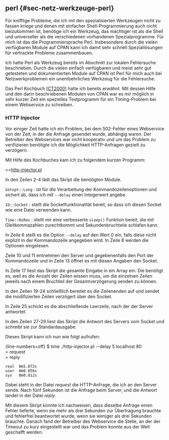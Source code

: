 
## perl {#sec-netz-werkzeuge-perl}

Für knifflige Probleme, die ich mit den spezialisierten Werkzeugen nicht zu
fassen kriege und denen mit einfacher Shell-Programmierung auch nicht
beizukommen ist, benötige ich ein Werkzeug, das mächtiger ist als die
Shell und universeller als die verschiedenen vorhandenen Spezialprogramme.
Für mich ist das die Programmiersprache Perl.
Insbesondere durch die vielen verfügbaren Module
auf CPAN kann ich damit sehr schnell Speziallösungen für vertrackte
Probleme zusammenbauen.

Ich hatte Perl als Werkzeug bereits im Abschnitt zur lokalen Fehlersuche
beschrieben.
Durch die vielen einfach verfügbaren und meist sehr gut getesteten und
dokumentierten Module auf CPAN ist Perl für mich auch bei Netzwerkproblemen
ein unentbehrliches Werkzeug für die Fehlersuche.

Das Perl Kochbuch [[CT2000](#bib-ct2000)] hatte ich bereits erwähnt.
Mit dessen Hilfe und den darin beschriebenen Modulen von CPAN war
es mir möglich in sehr kurzer Zeit ein spezielles Testprogramm für
ein Timing-Problem bei einem Webservice zu schreiben.

### HTTP Injector

Vor einiger Zeit hatte ich ein Problem, bei dem 502-Fehler eines Webservice
von der Zeit, in der die Anfrage gesendet wurde, abhängig waren.
Der Betreiber des Webservices war nicht kooperativ und um das Problem zu
verifizieren benötigte ich die Möglichkeit HTTP-Anfragen gezielt zu verzögern.
  
Mit Hilfe des Kochbuches kam ich zu folgendem kurzen Programm:

<<[http-injector.pl](code/http-injector.pl)

In den Zeilen 2-4 lädt das Skript die benötigten Module.

`Getopt::Long`
: ist für die Verarbeitung der Kommandozeilenoptionen und sichert ab,
  dass ich mit `--delay` einen Integerwert angebe.

`IO::Socket`
: stellt die Socketfunktionalität bereit, so dass ich diesen Socket wie eine
  Datei verwenden kann.
  
`Time::HiRes`
: stellt mir eine verbesserte `sleep()` Funktion bereit, die mit
  Gleitkommazahlen zurechtkommt und Sekundenbruchteile schlafen kann.

In Zeile 6 stellt es die Option `--delay` auf den Wert 0 ein, falls
diese nicht explizit in der Kommandozeile angegeben wird.
In Zeile 8 werden die Optionen eingelesen.

Zeile 10 und 11 entnehmen den Server und gegebenenfalls den Port der
Kommandozeile und in Zeile 13 öffnet es mit diesen Angaben den Socket.

In Zeile 17 liest das Skript die gesamte Eingabe in ein Array ein.
Die benötigt es, weil es die Anzahl der Zeilen wissen muss, um die einzelnen
Zeilen jeweils nach einem Bruchteil der Gesamtverzögerung senden zu können.

In den Zeilen 19-24 schließlich bereitet es die Zeilenenden auf und sendet die
modifizierten Zeilen verzögert über den Socket.

In Zeile 25 schickt es die abschließende Leerzeile, nach der der Server
antwortet.

In den Zeilen 27-29 liest das Skript die Antwort des Servers vom Socket und
schreibt sie zur Standardausgabe.

Dieses Skript kann ich nun wie folgt aufrufen:

{line-numbers=off}
    $ time ./http-injector.pl --delay 5 localhost 80 \
      < request                                      \
      > reply

    real  0m5.072s
    user  0m0.056s
    sys   0m0.012s

Dabei steht in der Datei *request* die HTTP-Anfrage, die ich an den Server
sende.
Nach fünf Sekunden ist die Anfrage beim Server, und die Antwort landet in
der Datei *reply*.

Mit diesem Skript konnte ich nachweisen, dass dieselbe Anfrage einen Fehler
lieferte, wenn sie mehr als drei Sekunden zur Übertragung brauchte und
fehlerfrei beantwortet wurde, wenn sie weniger als drei Sekunden brauchte.
Danach fand der Betreiber des Webservice die Stelle, an der der Timeout zu
kurz eingestellt war und das Problem konnte aus der Welt geschafft werden.
